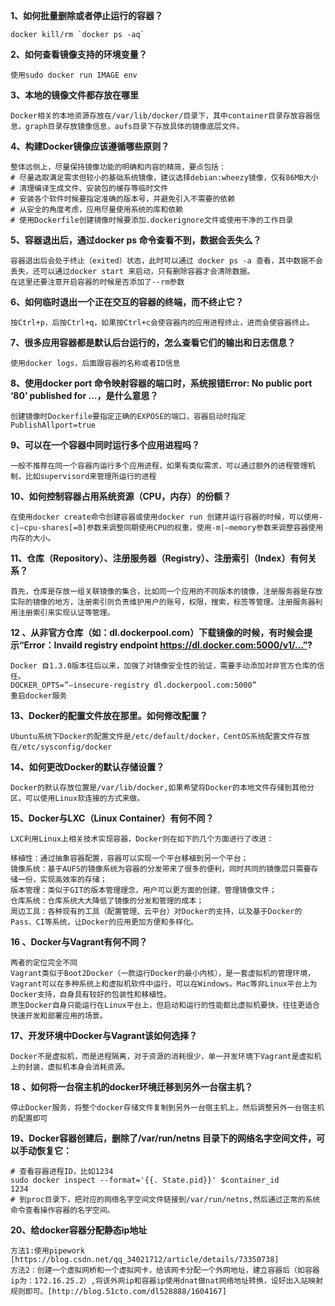 **1、如何批量删除或者停止运行的容器？**

 

```
docker kill/rm `docker ps -aq`
```

**2、如何查看镜像支持的环境变量？**

 

```
使用sudo docker run IMAGE env
```

**3、本地的镜像文件都存放在哪里**

 

```
Docker相关的本地资源存放在/var/lib/docker/目录下，其中container目录存放容器信息，graph目录存放镜像信息，aufs目录下存放具体的镜像底层文件。
```

**4、构建Docker镜像应该遵循哪些原则？**

 

```
整体远侧上，尽量保持镜像功能的明确和内容的精简，要点包括： 
# 尽量选取满足需求但较小的基础系统镜像，建议选择debian:wheezy镜像，仅有86MB大小 
# 清理编译生成文件、安装包的缓存等临时文件 
# 安装各个软件时候要指定准确的版本号，并避免引入不需要的依赖 
# 从安全的角度考虑，应用尽量使用系统的库和依赖 
# 使用Dockerfile创建镜像时候要添加.dockerignore文件或使用干净的工作目录
```

**5、容器退出后，通过docker ps 命令查看不到，数据会丢失么？**

 

```
容器退出后会处于终止（exited）状态，此时可以通过 docker ps -a 查看，其中数据不会丢失，还可以通过docker start 来启动，只有删除容器才会清除数据。
在这里还要注意开启容器的时候是否添加了--rm参数
```

**6、如何临时退出一个正在交互的容器的终端，而不终止它？**

 

```
按Ctrl+p，后按Ctrl+q，如果按Ctrl+c会使容器内的应用进程终止，进而会使容器终止。
```

**7、很多应用容器都是默认后台运行的，怎么查看它们的输出和日志信息？**

 

```
使用docker logs，后面跟容器的名称或者ID信息
```

**8、使用docker port 命令映射容器的端口时，系统报错Error: No public port ‘80’ published for …，是什么意思？**

 

```
创建镜像时Dockerfile要指定正确的EXPOSE的端口，容器启动时指定PublishAllport=true
```

**9、可以在一个容器中同时运行多个应用进程吗？**

 

```
一般不推荐在同一个容器内运行多个应用进程，如果有类似需求，可以通过额外的进程管理机制，比如supervisord来管理所运行的进程
```

**10、如何控制容器占用系统资源（CPU，内存）的份额？**

 

```
在使用docker create命令创建容器或使用docker run 创建并运行容器的时候，可以使用-c|–cpu-shares[=0]参数来调整同期使用CPU的权重，使用-m|–memory参数来调整容器使用内存的大小。
```

**11、仓库（Repository）、注册服务器（Registry）、注册索引（Index）有何关系？**

 

```
首先，仓库是存放一组关联镜像的集合，比如同一个应用的不同版本的镜像，注册服务器是存放实际的镜像的地方，注册索引则负责维护用户的账号，权限，搜索，标签等管理。注册服务器利用注册索引来实现认证等管理。
```

**12 、从非官方仓库（如：dl.dockerpool.com）下载镜像的时候，有时候会提示“Error：Invaild registry endpoint https://dl.docker.com:5000/v1/…”?**

 

```
Docker 自1.3.0版本往后以来，加强了对镜像安全性的验证，需要手动添加对非官方仓库的信任。 
DOCKER_OPTS=”–insecure-registry dl.dockerpool.com:5000” 
重启docker服务
```

**13、Docker的配置文件放在那里。如何修改配置？**

 

```
Ubuntu系统下Docker的配置文件是/etc/default/docker，CentOS系统配置文件存放在/etc/sysconfig/docker
```

**14、如何更改Docker的默认存储设置？**

 

```
Docker的默认存放位置是/var/lib/docker,如果希望将Docker的本地文件存储到其他分区，可以使用Linux软连接的方式来做。
```

**15、Docker与LXC（Linux Container）有何不同？**

 

```
LXC利用Linux上相关技术实现容器，Docker则在如下的几个方面进行了改进：

移植性：通过抽象容器配置，容器可以实现一个平台移植到另一个平台； 
镜像系统：基于AUFS的镜像系统为容器的分发带来了很多的便利，同时共同的镜像层只需要存储一份，实现高效率的存储； 
版本管理：类似于GIT的版本管理理念，用户可以更方面的创建、管理镜像文件； 
仓库系统：仓库系统大大降低了镜像的分发和管理的成本； 
周边工具：各种现有的工具（配置管理、云平台）对Docker的支持，以及基于Docker的Pass、CI等系统，让Docker的应用更加方便和多样化。
```

**16 、Docker与Vagrant有何不同？**

 

```
两者的定位完全不同 
Vagrant类似于Boot2Docker（一款运行Docker的最小内核），是一套虚拟机的管理环境，Vagrant可以在多种系统上和虚拟机软件中运行，可以在Windows。Mac等非Linux平台上为Docker支持，自身具有较好的包装性和移植性。 
原生Docker自身只能运行在Linux平台上，但启动和运行的性能都比虚拟机要快，往往更适合快速开发和部署应用的场景。
```

**17、开发环境中Docker与Vagrant该如何选择？**

 

```
Docker不是虚拟机，而是进程隔离，对于资源的消耗很少，单一开发环境下Vagrant是虚拟机上的封装，虚拟机本身会消耗资源。
```

**18 、如何将一台宿主机的docker环境迁移到另外一台宿主机？**

 

```
停止Docker服务，将整个docker存储文件复制到另外一台宿主机上，然后调整另外一台宿主机的配置即可
```

**19、Docker容器创建后，删除了/var/run/netns 目录下的网络名字空间文件，可以手动恢复它：**

 

```
# 查看容器进程ID，比如1234
sudo docker inspect --format='{{. State.pid}}' $container_id 
1234
# 到proc目录下，把对应的网络名字空间文件链接到/var/run/netns,然后通过正常的系统命令查看操作容器的名字空间。
```



**20、给docker容器分配静态ip地址**

 

```
方法1:使用pipework [https://blog.csdn.net/qq_34021712/article/details/73350738]
方法2：创建一个虚拟网桥和一个虚拟网卡，给该网卡分配一个外网地址，建立容器后（如容器ip为：172.16.25.2）,将该外网ip和容器ip使用dnat做nat网络地址转换，设好出入站映射规则即可。[http://blog.51cto.com/dl528888/1604167]
```